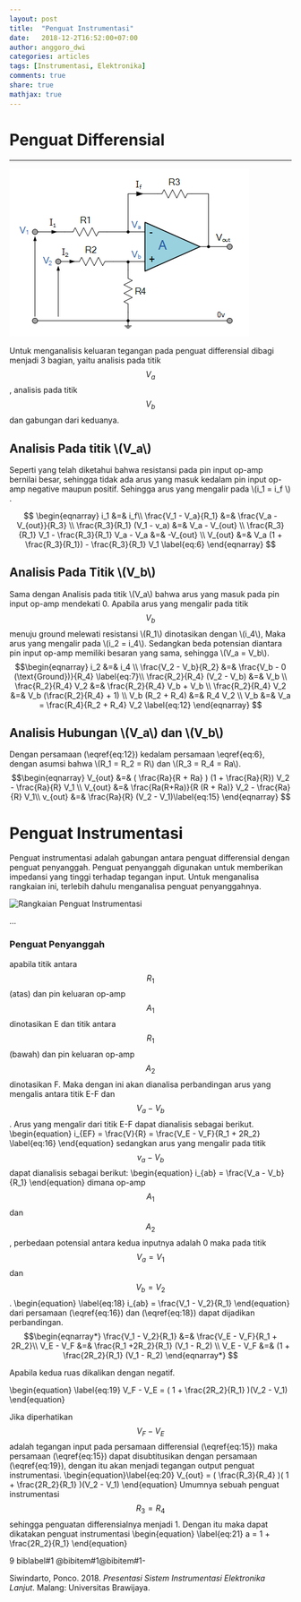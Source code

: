 ```yaml
---
layout: post
title:  "Penguat Instrumentasi"
date:   2018-12-2T16:52:00+07:00
author: anggoro_dwi
categories: articles
tags: [Instrumentasi, Elektronika]
comments: true
share: true
mathjax: true
---
```

  


# Penguat Differensial
--------------------

 ![Rangkaian Penguat Differensial](/images/instrumentasi/opamp_differential.png "fig:")

Untuk menganalisis keluaran tegangan pada penguat differensial dibagi
menjadi 3 bagian, yaitu analisis pada titik $$V_a$$, analisis pada titik
$$V_b$$ dan gabungan dari keduanya.

## Analisis Pada titik \\(V_a\\)

Seperti yang telah diketahui bahwa resistansi pada pin input op-amp
bernilai besar, sehingga tidak ada arus yang masuk kedalam pin input
op-amp negative maupun positif. Sehingga arus yang mengalir pada
\\(i_1 = i_f \\) . 

$$ \begin{eqnarray}
  i_1 &=& i_f\\
  \frac{V_1 - V_a}{R_1} &=& \frac{V_a - V_{out}}{R_3} \\
  \frac{R_3}{R_1} (V_1 - v_a) &=& V_a - V_{out} \\
  \frac{R_3}{R_1} V_1 -  \frac{R_3}{R_1} V_a - V_a &=& -V_{out} \\
  V_{out} &=& V_a (1 + \frac{R_3}{R_1}) - \frac{R_3}{R_1} V_1 \label{eq:6}
\end{eqnarray}
$$

## Analisis Pada Titik \\(V_b\\)

Sama dengan Analisis pada titik \\(V_a\\) bahwa arus yang masuk pada pin
input op-amp mendekati 0. Apabila arus yang mengalir pada titik $$V_b$$
menuju ground melewati resistansi \\(R_1\\) dinotasikan dengan \\(i_4\\), Maka
arus yang mengalir pada \\(i_2 = i_4\\). Sedangkan beda potensian diantara
pin input op-amp memiliki besaran yang sama, sehingga \\(V_a = V_b\\).
$$\begin{eqnarray}
  i_2 &=& i_4 \\
  \frac{V_2 - V_b}{R_2} &=& \frac{V_b - 0 (\text{Ground})}{R_4} \label{eq:7}\\
  \frac{R_2}{R_4} (V_2 - V_b) &=& V_b \\
  \frac{R_2}{R_4} V_2 &=&  \frac{R_2}{R_4} V_b + V_b \\
  \frac{R_2}{R_4} V_2 &=& V_b (\frac{R_2}{R_4} + 1) \\
  V_b (R_2 + R_4) &=& R_4 V_2 \\
  V_b &=& V_a = \frac{R_4}{R_2 + R_4} V_2 \label{eq:12}
\end{eqnarray}
$$

## Analisis Hubungan \\(V_a\\) dan \\(V_b\\)

Dengan persamaan (\eqref{eq:12}) kedalam persamaan \eqref{eq:6}, dengan asumsi
bahwa \\(R_1 = R_2 = R\\) dan \\(R_3 = R_4 = Ra\\). $$\begin{eqnarray}
  V_{out} &=&  ( \frac{Ra}{R + Ra} ) (1 + \frac{Ra}{R}) V_2 - \frac{Ra}{R} V_1 \\
  V_{out} &=&  \frac{Ra(R+Ra)}{R (R + Ra)} V_2 - \frac{Ra}{R} V_1\\
  v_{out} &=& \frac{Ra}{R} (V_2 - V_1)\label{eq:15}
\end{eqnarray}
$$

# Penguat Instrumentasi

Penguat instrumentasi adalah gabungan antara penguat differensial dengan
penguat penyanggah. Penguat penyanggah digunakan untuk memberikan
impedansi yang tinggi terhadap tegangan input. Untuk menganalisa
rangkaian ini, terlebih dahulu menganalisa penguat penyanggahnya.

![Rangkaian Penguat
Instrumentasi](/images/instrumentasi/penguat_instrumentasi.png "fig:")

...
### Penguat Penyanggah

apabila titik antara $$R_1$$ (atas) dan pin keluaran op-amp $$A_1$$
dinotasikan E dan titik antara $$R_1$$(bawah) dan pin keluaran op-amp $$A_2$$ dinotasikan
F. Maka dengan ini akan dianalisa perbandingan arus yang mengalis antara titik
E-F dan $$V_a-V_b$$. Arus yang mengalir dari titik E-F dapat dianalisis sebagai
berikut.
\begin{equation}  i_{EF} = \frac{V}{R} = \frac{V_E - V_F}{R_1 + 2R_2}  \label{eq:16} \end{equation}
sedangkan arus yang mengalir pada titik $$v_a-V_b$$ dapat dianalisis sebagai
berikut:
\begin{equation}
  i_{ab} = \frac{V_a - V_b}{R_1}
\end{equation}
dimana op-amp $$A_1$$ dan $$A_2$$ , perbedaan potensial antara kedua inputnya adalah
0 maka pada titik $$V_a = V_1$$ dan $$V_b = V_2$$.
\begin{equation} \label{eq:18}
  i_{ab} = \frac{V_1 - V_2}{R_1}
\end{equation}
dari persamaan (\eqref{eq:16}) dan (\eqref{eq:18}) dapat dijadikan perbandingan.
$$\begin{eqnarray*}
  \frac{V_1 - V_2}{R_1} &=& \frac{V_E - V_F}{R_1 + 2R_2}\\
  V_E - V_F &=& \frac{R_1 +2R_2}{R_1} (V_1 - R_2) \\
  V_E - V_F &=& (1 + \frac{2R_2}{R_1} (V_1 - R_2)
\end{eqnarray*}
$$

Apabila kedua ruas dikalikan dengan negatif.

\begin{equation} \label{eq:19}
  V_F - V_E = ( 1 + \frac{2R_2}{R_1} )(V_2 - V_1)
\end{equation}

Jika diperhatikan $$V_F - V_E$$ adalah tegangan input pada persamaan differensial
(\eqref{eq:15}) maka persamaan (\eqref{eq:15}) dapat  disubtitusikan dengan
persamaan (\eqref{eq:19}), dengan itu akan menjadi tegangan output penguat instrumentasi. 
\begin{equation}\label{eq:20}
V_{out} = ( \frac{R_3}{R_4} )( 1 + \frac{2R_2}{R_1} )(V_2 - V_1)
\end{equation}
Umumnya sebuah penguat instrumentasi $$R_3 = R_4$$ sehingga penguatan
differensialnya menjadi 1. Dengan itu maka dapat dikatakan penguat instrumentasi
\begin{equation} \label{eq:21}
  a = 1 + \frac{2R_2}{R_1}
\end{equation}


<span>9</span> biblabel\#1
@bibitem\#1<span>@bibitem<span>\#1</span>-</span>

Siwindarto, Ponco. 2018. *Presentasi Sistem Instrumentasi Elektronika
Lanjut*. Malang: Universitas Brawijaya.

[^1]: Datasheet pH Sensor yang dipublish oleh
    [DFRobot](https://media.digikey.com/pdf/Data%20Sheets/DFRobot%20PDFs/SEN0161_SEN0169_Web.pdf)
